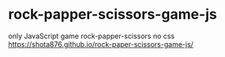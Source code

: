 # rock-papper-scissors-game-js
only JavaScript game rock-papper-scissors 
no css
https://shota876.github.io/rock-paper-scissors-game-js/
